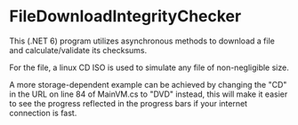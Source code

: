 # FileDownloadIntegrityChecker
This (.NET 6) program utilizes asynchronous methods to download a file and calculate/validate its checksums. 

For the file, a linux CD ISO is used to simulate any file of non-negligible size.

A more storage-dependent example can be achieved by changing the "CD" in the URL on line 84 of MainVM.cs to "DVD" instead,
this will make it easier to see the progress reflected in the progress bars if your internet connection is fast.
